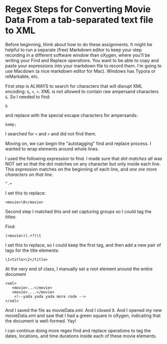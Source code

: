 # Regex Steps for Converting Movie Data From a tab-separated text file to XML

Before beginning, think about how to do these assignments. It might be helpful to run a separate (free) Markdown editor to keep
your step recording in a different software window than oXygen, where you'll be writing your Find and Replace operations.
You want to be able to copy and paste your expressions into your markdown file to record them. 
I'm going to use Macdown (a nice markdown editor for Mac). Windows has Typora or reMarkable, etc.


First step is ALWAYS to search for characters that will disrupt XML encoding: 
`&`, `<`, `>`. 
XML is not allowed to contain raw ampersand characters `&`. 
So I needed to find:

```
&
```
and replace with the special escape characters for ampersands:
```
&amp;
```
I searched for `<` and `>` and did not find them. 


Moving on, we can begin the "autotagging" find and replace process.
I wanted to wrap elements around whole lines. 

I used the following expression to find. 
I made sure that *dot matches all* was NOT set so that
the dot matches on any character but only inside each line. 
This expression matches on the beginning of each line, 
and *one ore more characters on that line*.

```
^.+
```
I set this to replace:
```
<movie>\0</movie>
```

Second step I matched this and set capturing groups so I could tag the titles:

Find: 
```
(<movie>)(.+?)\t
```



I set this to replace, so I could keep the first tag, and then add a new pair of tags for the title elements:
```
\1<title>\2</title>
```
At the very end of class, I manually set a root element around the entire document 
```
<xml>
   <movie>...</movie>
   <movie>....</movie>
    <!--yada yada yada more code -->   
</xml>
```

And I saved the file as movieData.xml.
And I closed it.
And I opened my new movieData.xml and saw that I had a green square in oXygen, indicating 
that the document is well-formed. Yay!

I can continue doing more regex find and replace operations to tag the dates, locations, and time durations inside each of these movie elements. 
